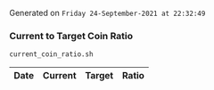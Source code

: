 Generated on `Friday 24-September-2021 at 22:32:49`

### Current to Target Coin Ratio
`current_coin_ratio.sh`

Date|Current|Target|Ratio
---|---|---|---
